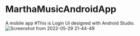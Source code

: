 # MarthaMusicAndroidApp
A mobile app
#This is Login UI designed with Android Studio.
![Screenshot from 2022-05-29 21-44-49](https://user-images.githubusercontent.com/46696166/170918943-954f10cd-fe34-432c-886d-dfac3a980981.png)
